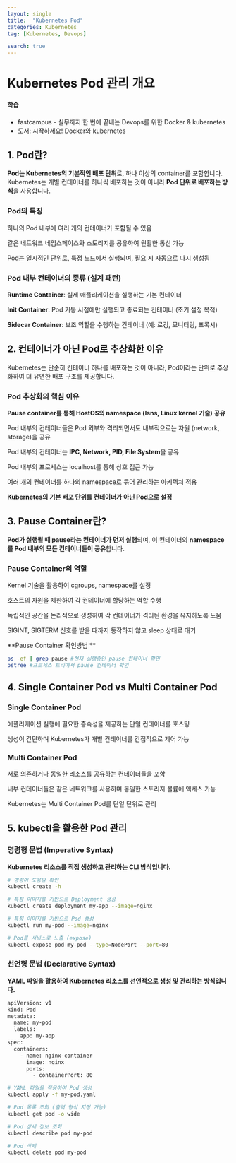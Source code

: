 ```yaml
---
layout: single
title:  "Kubernetes Pod"
categories: Kubernetes
tag: [Kubernetes, Devops]

search: true
---
```


# Kubernetes Pod 관리 개요

<div class='notice--success'>
 <h4>학습 </h4>
 <ul>
    <li>fastcampus - 실무까지 한 번에 끝내는 Devops를 위한 Docker & kubernetes</li>
    <li>도서: 시작하세요! Docker와 kubernetes</li>

</ul>
</div>


## 1. Pod란?

**Pod는 Kubernetes의 기본적인 배포 단위**로, 하나 이상의 container를 포함합니다.
Kubernetes는 개별 컨테이너를 하나씩 배포하는 것이 아니라 **Pod 단위로 배포하는 방식**을 사용합니다.

### Pod의 특징

하나의 Pod 내부에 여러 개의 컨테이너가 포함될 수 있음

같은 네트워크 네임스페이스와 스토리지를 공유하여 원활한 통신 가능

Pod는 일시적인 단위로, 특정 노드에서 실행되며, 필요 시 자동으로 다시 생성됨

### Pod 내부 컨테이너의 종류 (설계 패턴)

**Runtime Container**: 실제 애플리케이션을 실행하는 기본 컨테이너

**Init Container**: Pod 기동 시점에만 실행되고 종료되는 컨테이너 (초기 설정 목적)

**Sidecar Container**: 보조 역할을 수행하는 컨테이너 (예: 로깅, 모니터링, 프록시)

## 2. 컨테이너가 아닌 Pod로 추상화한 이유

Kubernetes는 단순히 컨테이너 하나를 배포하는 것이 아니라, Pod이라는 단위로 추상화하여 더 유연한 배포 구조를 제공합니다.

### Pod 추상화의 핵심 이유

**Pause container를 통해 HostOS의 namespace (lsns, Linux kernel 기술) 공유**

Pod 내부의 컨테이너들은 Pod 외부와 격리되면서도 내부적으로는 자원 (network, storage)을 공유

Pod 내부의 컨테이너는 **IPC, Network, PID, File System**을 공유

Pod 내부의 프로세스는 localhost를 통해 상호 접근 가능

여러 개의 컨테이너를 하나의 namespace로 묶어 관리하는 아키텍처 적용

**Kubernetes의 기본 배포 단위를 컨테이너가 아닌 Pod으로 설정**

## 3. Pause Container란?

**Pod가 실행될 때 pause라는 컨테이너가 먼저 실행**되며, 이 컨테이너의 **namespace를 Pod 내부의 모든 컨테이너들이 공유**합니다.

### Pause Container의 역할

Kernel 기술을 활용하여 cgroups, namespace를 설정

호스트의 자원을 제한하여 각 컨테이너에 할당하는 역할 수행

독립적인 공간을 논리적으로 생성하여 각 컨테이너가 격리된 환경을 유지하도록 도움

SIGINT, SIGTERM 신호를 받을 때까지 동작하지 않고 sleep 상태로 대기 

**Pause Container 확인방법 **

```bash
ps -ef | grep pause #현재 실행중인 pause 컨테이너 확인
pstree #프로세스 트리에서 pause 컨테이너 확인 
```
## 4. Single Container Pod vs Multi Container Pod

### Single Container Pod

애플리케이션 실행에 필요한 종속성을 제공하는 단일 컨테이너를 호스팅

생성이 간단하며 Kubernetes가 개별 컨테이너를 간접적으로 제어 가능

### Multi Container Pod

서로 의존하거나 동일한 리소스를 공유하는 컨테이너들을 포함

내부 컨테이너들은 같은 네트워크를 사용하며 동일한 스토리지 볼륨에 액세스 가능

Kubernetes는 Multi Container Pod를 단일 단위로 관리

## 5. kubectl을 활용한 Pod 관리

### 명령형 문법 (Imperative Syntax)

**Kubernetes 리소스를 직접 생성하고 관리하는 CLI 방식입니다.**
```bash
# 명령어 도움말 확인
kubectl create -h

# 특정 이미지를 기반으로 Deployment 생성
kubectl create deployment my-app --image=nginx

# 특정 이미지를 기반으로 Pod 생성
kubectl run my-pod --image=nginx

# Pod를 서비스로 노출 (expose)
kubectl expose pod my-pod --type=NodePort --port=80
```
### 선언형 문법 (Declarative Syntax)

**YAML 파일을 활용하여 Kubernetes 리소스를 선언적으로 생성 및 관리하는 방식입니다.**
```bash
apiVersion: v1
kind: Pod
metadata:
  name: my-pod
  labels:
    app: my-app
spec:
  containers:
    - name: nginx-container
      image: nginx
      ports:
        - containerPort: 80 
``` 

```bash
# YAML 파일을 적용하여 Pod 생성
kubectl apply -f my-pod.yaml

# Pod 목록 조회 (출력 형식 지정 가능)
kubectl get pod -o wide

# Pod 상세 정보 조회
kubectl describe pod my-pod

# Pod 삭제
kubectl delete pod my-pod
```